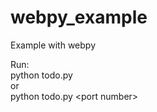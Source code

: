 # webpy_example
Example with webpy

Run: <br />
python todo.py <br />
or <br />
python todo.py \<port number\>

